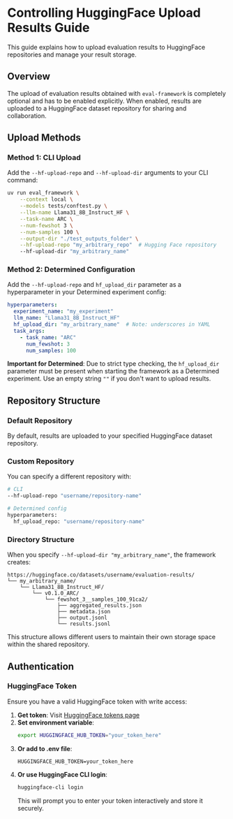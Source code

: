 # Controlling HuggingFace Upload Results Guide

This guide explains how to upload evaluation results to HuggingFace repositories and manage your result storage.

## Overview

The upload of evaluation results obtained with `eval-framework` is completely optional and has to be enabled explicitly. When enabled, results are uploaded to a HuggingFace dataset repository for sharing and collaboration.

## Upload Methods

### Method 1: CLI Upload

Add the `--hf-upload-repo` and `--hf-upload-dir` arguments to your CLI command:

```bash
uv run eval_framework \
    --context local \
    --models tests/conftest.py \
    --llm-name Llama31_8B_Instruct_HF \
    --task-name ARC \
    --num-fewshot 3 \
    --num-samples 100 \
    --output-dir "./test_outputs_folder" \
    --hf-upload-repo "my_arbitrary_repo"  # Hugging Face repository
    --hf-upload-dir "my_arbitrary_name"
```

### Method 2: Determined Configuration

Add the `--hf-upload-repo` and `hf_upload_dir` parameter as a hyperparameter in your Determined experiment config:

```yaml
hyperparameters:
  experiment_name: "my_experiment"
  llm_name: "Llama31_8B_Instruct_HF"
  hf_upload_dir: "my_arbitrary_name"  # Note: underscores in YAML
  task_args:
    - task_name: "ARC"
      num_fewshot: 3
      num_samples: 100
```

**Important for Determined**: Due to strict type checking, the `hf_upload_dir` parameter must be present when starting the framework as a Determined experiment. Use an empty string `""` if you don't want to upload results.

## Repository Structure

### Default Repository

By default, results are uploaded to your specified HuggingFace dataset repository.

### Custom Repository

You can specify a different repository with:

```bash
# CLI
--hf-upload-repo "username/repository-name"

# Determined config
hyperparameters:
  hf_upload_repo: "username/repository-name"
```

### Directory Structure

When you specify `--hf-upload-dir "my_arbitrary_name"`, the framework creates:

```
https://huggingface.co/datasets/username/evaluation-results/
└── my_arbitrary_name/
    └── Llama31_8B_Instruct_HF/
        └── v0.1.0_ARC/
            └── fewshot_3__samples_100_91ca2/
                ├── aggregated_results.json
                ├── metadata.json
                ├── output.jsonl
                └── results.jsonl
```

This structure allows different users to maintain their own storage space within the shared repository.


## Authentication

### HuggingFace Token

Ensure you have a valid HuggingFace token with write access:

1. **Get token**: Visit [HuggingFace tokens page](https://huggingface.co/settings/tokens)
2. **Set environment variable**:
   ```bash
   export HUGGINGFACE_HUB_TOKEN="your_token_here"
   ```
3. **Or add to .env file**:
   ```
   HUGGINGFACE_HUB_TOKEN=your_token_here
   ```
4. **Or use HuggingFace CLI login**:
   ```bash
   huggingface-cli login
   ```
   This will prompt you to enter your token interactively and store it securely.
